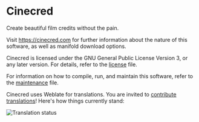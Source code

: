 Cinecred
========

Create beautiful film credits without the pain.

Visit https://cinecred.com for further information about the nature of this
software, as well as manifold download options.

Cinecred is licensed under the GNU General Public License Version 3, or any
later version. For details, refer to the [license](LICENSE) file.

For information on how to compile, run, and maintain this software, refer to the
[maintenance](MAINTENANCE.md) file.

Cinecred uses Weblate for translations. You are invited to
[contribute translations](https://hosted.weblate.org/engage/cinecred/)!
Here's how things currently stand:

![Translation status](https://hosted.weblate.org/widgets/cinecred/-/multi-auto.svg)
